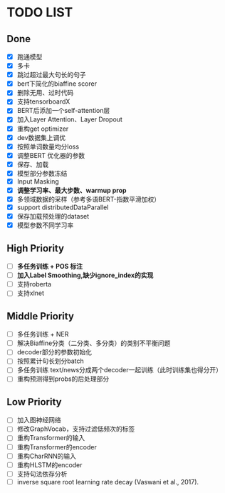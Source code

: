 # TODO LIST
## Done
- [x] 跑通模型
- [x] 多卡
- [x] 跳过超过最大句长的句子
- [x] bert下简化的biaffine scorer
- [x] 删除无用、过时代码
- [x] 支持tensorboardX
- [x] BERT后添加一个self-attention层
- [x] 加入Layer Attention、Layer Dropout
- [x] 重构get optimizer
- [x] dev数据集上调优
- [x] 按照单词数量均分loss
- [x] 调整BERT 优化器的参数
- [x] 保存、加载
- [x] 模型部分参数冻结
- [x] Input Masking
- [x] **调整学习率、最大步数、warmup prop**
- [x] 多领域数据的采样（参考多语BERT-指数平滑加权）
- [x] support distributedDataParallel
- [x] 保存加载预处理的dataset
- [x] 模型参数不同学习率
## High Priority
- [ ] **多任务训练 + POS 标注**
- [ ] **加入Label Smoothing,缺少ignore_index的实现**
- [ ] 支持roberta
- [ ] 支持xlnet
## Middle Priority
- [ ] 多任务训练 + NER
- [ ] 解决Biaffine分类（二分类、多分类）的类别不平衡问题
- [ ] decoder部分的参数初始化
- [ ] 按照累计句长划分batch
- [ ] 多任务训练 text/news分成两个decoder一起训练（此时训练集也得分开）
- [ ] 重构预测得到probs的后处理部分
## Low Priority
- [ ] 加入图神经网络
- [ ] 修改GraphVocab，支持过滤低频次的标签
- [ ] 重构Transformer的输入
- [ ] 重构Transformer的encoder
- [ ] 重构CharRNN的输入
- [ ] 重构HLSTM的encoder
- [ ] 支持句法依存分析
- [ ] inverse square root learning rate decay (Vaswani et al., 2017). 

